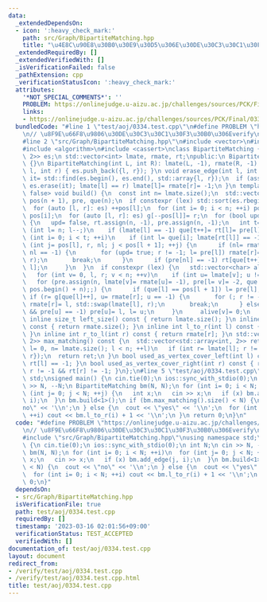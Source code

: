 ```yaml
---
data:
  _extendedDependsOn:
  - icon: ':heavy_check_mark:'
    path: src/Graph/BipartiteMatching.hpp
    title: "\u4E8C\u90E8\u30B0\u30E9\u30D5\u306E\u30DE\u30C3\u30C1\u30F3\u30B0"
  _extendedRequiredBy: []
  _extendedVerifiedWith: []
  _isVerificationFailed: false
  _pathExtension: cpp
  _verificationStatusIcon: ':heavy_check_mark:'
  attributes:
    '*NOT_SPECIAL_COMMENTS*': ''
    PROBLEM: https://onlinejudge.u-aizu.ac.jp/challenges/sources/PCK/Final/0334
    links:
    - https://onlinejudge.u-aizu.ac.jp/challenges/sources/PCK/Final/0334
  bundledCode: "#line 1 \"test/aoj/0334.test.cpp\"\n#define PROBLEM \"https://onlinejudge.u-aizu.ac.jp/challenges/sources/PCK/Final/0334\"\
    \n// \u8F9E\u66F8\u9806\u30DE\u30C3\u30C1\u30F3\u30B0\u306Everify\n#include <iostream>\n\
    #line 2 \"src/Graph/BipartiteMatching.hpp\"\n#include <vector>\n#include <array>\n\
    #include <algorithm>\n#include <cassert>\nclass BipartiteMatching {\n std::vector<std::array<int,\
    \ 2>> es;\n std::vector<int> lmate, rmate, rt;\npublic:\n BipartiteMatching()\
    \ {}\n BipartiteMatching(int L, int R): lmate(L, -1), rmate(R, -1) {}\n void add_edge(int\
    \ l, int r) { es.push_back({l, r}); }\n void erase_edge(int l, int r) {\n  auto\
    \ it= std::find(es.begin(), es.end(), std::array{l, r});\n  if (assert(it != es.end()),\
    \ es.erase(it); lmate[l] == r) lmate[l]= rmate[r]= -1;\n }\n template <bool lex=\
    \ false> void build() {\n  const int n= lmate.size();\n  std::vector<int> g(es.size()),\
    \ pos(n + 1), pre, que(n);\n  if constexpr (lex) std::sort(es.rbegin(), es.rend());\n\
    \  for (auto [l, r]: es) ++pos[l];\n  for (int i= 0; i < n; ++i) pos[i + 1]+=\
    \ pos[i];\n  for (auto [l, r]: es) g[--pos[l]]= r;\n  for (bool upd= true; upd;)\
    \ {\n   upd= false, rt.assign(n, -1), pre.assign(n, -1);\n   int t= 0;\n   for\
    \ (int l= n; l--;)\n    if (lmate[l] == -1) que[t++]= rt[l]= pre[l]= l;\n   for\
    \ (int i= 0; i < t; ++i)\n    if (int l= que[i]; lmate[rt[l]] == -1)\n     for\
    \ (int j= pos[l], r, nl; j < pos[l + 1]; ++j) {\n      if (nl= rmate[r= g[j]];\
    \ nl == -1) {\n       for (upd= true; r != -1; l= pre[l]) rmate[r]= l, std::swap(lmate[l],\
    \ r);\n       break;\n      }\n      if (pre[nl] == -1) rt[que[t++]= nl]= rt[pre[nl]=\
    \ l];\n     }\n  }\n  if constexpr (lex) {\n   std::vector<char> alive(n, 1);\n\
    \   for (int v= 0, l, r; v < n; ++v)\n    if (int u= lmate[v]; u != -1) {\n  \
    \   for (pre.assign(n, lmate[v]= rmate[u]= -1), pre[l= v]= -2, que.assign(pos.begin(),\
    \ pos.begin() + n);;) {\n      if (que[l] == pos[l + 1]) l= pre[l];\n      else\
    \ if (r= g[que[l]++], u= rmate[r]; u == -1) {\n       for (; r != -1; l= pre[l])\
    \ rmate[r]= l, std::swap(lmate[l], r);\n       break;\n      } else if (alive[u]\
    \ && pre[u] == -1) pre[u]= l, l= u;\n     }\n     alive[v]= 0;\n    }\n  }\n }\n\
    \ inline size_t left_size() const { return lmate.size(); }\n inline size_t right_size()\
    \ const { return rmate.size(); }\n inline int l_to_r(int l) const { return lmate[l];\
    \ }\n inline int r_to_l(int r) const { return rmate[r]; }\n std::vector<std::array<int,\
    \ 2>> max_matching() const {\n  std::vector<std::array<int, 2>> ret;\n  for (int\
    \ l= 0, n= lmate.size(); l < n; ++l)\n   if (int r= lmate[l]; r != -1) ret.push_back({l,\
    \ r});\n  return ret;\n }\n bool used_as_vertex_cover_left(int l) const { return\
    \ rt[l] == -1; }\n bool used_as_vertex_cover_right(int r) const { return r= rmate[r],\
    \ r != -1 && rt[r] != -1; }\n};\n#line 5 \"test/aoj/0334.test.cpp\"\nusing namespace\
    \ std;\nsigned main() {\n cin.tie(0);\n ios::sync_with_stdio(0);\n int N;\n cin\
    \ >> N, --N;\n BipartiteMatching bm(N, N);\n for (int i= 0; i < N; ++i)\n  for\
    \ (int j= 0; j < N; ++j) {\n   int x;\n   cin >> x;\n   if (x) bm.add_edge(j,\
    \ i);\n  }\n bm.build<1>();\n if (bm.max_matching().size() < N) {\n  cout << \"\
    no\" << '\\n';\n } else {\n  cout << \"yes\" << '\\n';\n  for (int i= 0; i < N;\
    \ ++i) cout << bm.l_to_r(i) + 1 << '\\n';\n }\n return 0;\n}\n"
  code: "#define PROBLEM \"https://onlinejudge.u-aizu.ac.jp/challenges/sources/PCK/Final/0334\"\
    \n// \u8F9E\u66F8\u9806\u30DE\u30C3\u30C1\u30F3\u30B0\u306Everify\n#include <iostream>\n\
    #include \"src/Graph/BipartiteMatching.hpp\"\nusing namespace std;\nsigned main()\
    \ {\n cin.tie(0);\n ios::sync_with_stdio(0);\n int N;\n cin >> N, --N;\n BipartiteMatching\
    \ bm(N, N);\n for (int i= 0; i < N; ++i)\n  for (int j= 0; j < N; ++j) {\n   int\
    \ x;\n   cin >> x;\n   if (x) bm.add_edge(j, i);\n  }\n bm.build<1>();\n if (bm.max_matching().size()\
    \ < N) {\n  cout << \"no\" << '\\n';\n } else {\n  cout << \"yes\" << '\\n';\n\
    \  for (int i= 0; i < N; ++i) cout << bm.l_to_r(i) + 1 << '\\n';\n }\n return\
    \ 0;\n}"
  dependsOn:
  - src/Graph/BipartiteMatching.hpp
  isVerificationFile: true
  path: test/aoj/0334.test.cpp
  requiredBy: []
  timestamp: '2023-03-16 02:01:56+09:00'
  verificationStatus: TEST_ACCEPTED
  verifiedWith: []
documentation_of: test/aoj/0334.test.cpp
layout: document
redirect_from:
- /verify/test/aoj/0334.test.cpp
- /verify/test/aoj/0334.test.cpp.html
title: test/aoj/0334.test.cpp
---
```

